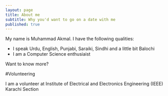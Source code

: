 ```yaml
---
layout: page
title: About me
subtitle: Why you'd want to go on a date with me
published: true
---
```


My name is Muhammad Akmal. I have the following qualities:

- I speak Urdu, English, Punjabi, Saraiki, Sindhi and a little bit Balochi
- I am a Computer Science enthusiaist

Want to know more?

#Volunteering 

I am a volunteer at Institute of Electrical and Electronics Engineering (IEEE) Karachi Section
